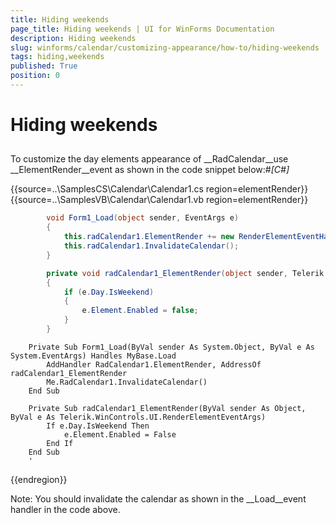 ```yaml
---
title: Hiding weekends
page_title: Hiding weekends | UI for WinForms Documentation
description: Hiding weekends
slug: winforms/calendar/customizing-appearance/how-to/hiding-weekends
tags: hiding,weekends
published: True
position: 0
---
```


# Hiding weekends



## 

To customize the day elements appearance of __RadCalendar__use __ElementRender__event as shown in the code snippet below:#_[C#]_

	



{{source=..\SamplesCS\Calendar\Calendar1.cs region=elementRender}} 
{{source=..\SamplesVB\Calendar\Calendar1.vb region=elementRender}} 

````C#
        void Form1_Load(object sender, EventArgs e)
        {
            this.radCalendar1.ElementRender += new RenderElementEventHandler(radCalendar1_ElementRender);
            this.radCalendar1.InvalidateCalendar();
        }

        private void radCalendar1_ElementRender(object sender, Telerik.WinControls.UI.RenderElementEventArgs e)
        {
            if (e.Day.IsWeekend)
            {
                e.Element.Enabled = false;
            }
        }
````
````VB.NET
    Private Sub Form1_Load(ByVal sender As System.Object, ByVal e As System.EventArgs) Handles MyBase.Load
        AddHandler RadCalendar1.ElementRender, AddressOf radCalendar1_ElementRender
        Me.RadCalendar1.InvalidateCalendar()
    End Sub

    Private Sub radCalendar1_ElementRender(ByVal sender As Object, ByVal e As Telerik.WinControls.UI.RenderElementEventArgs)
        If e.Day.IsWeekend Then
            e.Element.Enabled = False
        End If
    End Sub
    '
````

{{endregion}} 






Note: You should invalidate the calendar as shown in the __Load__event handler in the code above. 

